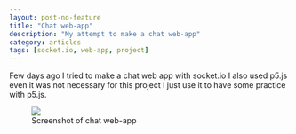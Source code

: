 ```yaml
---
layout: post-no-feature
title: "Chat web-app"
description: "My attempt to make a chat web-app"
category: articles
tags: [socket.io, web-app, project]
---
```

Few days ago I tried to make a chat web app with socket.io I also used p5.js even it was not necessary for this project I just use it to have some practice with p5.js.
<figure>
<img src = '{{site.url}}/images/screen_shot.png'>
<figcaption>Screenshot of chat web-app</figcaption>
</figure>
